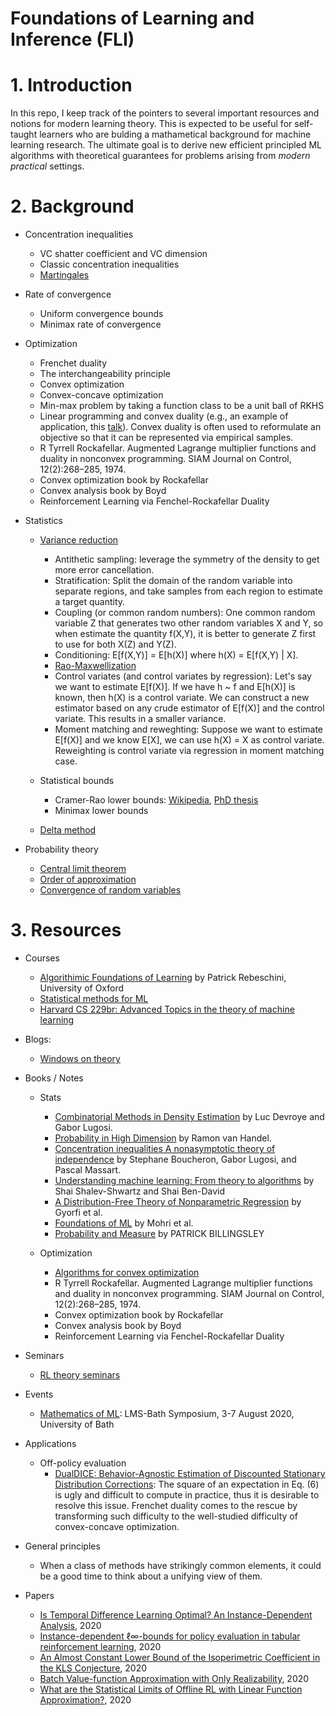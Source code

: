 # Foundations of Learning and Inference (FLI)

# 1. Introduction  
In this repo, I keep track of the pointers to several important resources and notions for modern learning theory. This is expected to be useful for self-taught learners who are bulding a mathametical background for machine learning research. The ultimate goal is to derive new efficient principled ML algorithms with theoretical guarantees for problems arising from *modern* *practical* settings. 

# 2. Background  

* Concentration inequalities   
  * VC shatter coefficient and VC dimension  
  * Classic concentration inequalities 
  * [Martingales](http://www.math.ucsd.edu/~fan/wp/concen.pdf)


* Rate of convergence   
  * Uniform convergence bounds  
  * Minimax rate of convergence 
  
* Optimization   
   * Frenchet duality
   * The interchangeability principle 
   * Convex optimization  
   * Convex-concave optimization  
   * Min-max problem by taking a function class to be a unit ball of RKHS 
   * Linear programming and convex duality  (e.g., an example of application, this [talk](http://cs.bme.hu/~gergo/files/NPB20_s.pdf)). Convex duality is often used to reformulate an objective so that it can be represented via empirical samples. 
   * R Tyrrell Rockafellar. Augmented Lagrange multiplier functions and duality in nonconvex programming. SIAM Journal on Control, 12(2):268–285, 1974.
   * Convex optimization book by Rockafellar
   * Convex analysis book by Boyd 
   * Reinforcement Learning via Fenchel-Rockafellar Duality

* Statistics   
  * [Variance reduction](http://statweb.stanford.edu/~owen/mc/)  
    * Antithetic sampling: leverage the symmetry of the density to get more error cancellation.  
    * Stratification: Split the domain of the random variable into separate regions, and take samples from each region to estimate a target quantity.  
    * Coupling (or common random numbers): One common random variable Z that generates two other random variables X and Y, so when estimate the quantity f(X,Y), it is better to generate Z first to use for both X(Z) and Y(Z).   
    * Conditioning: E[f(X,Y)] = E[h(X)] where h(X) = E[f(X,Y) | X]. 
    * [Rao-Maxwellization](https://en.wikipedia.org/wiki/Rao%E2%80%93Blackwell_theorem)  
    * Control variates (and control variates by regression): Let's say we want to estimate E[f(X)]. If we have h ~ f and E[h(X)] is known, then h(X) is a control variate. We can construct a new estimator based on any crude estimator of E[f(X)] and the control variate. This results in a smaller variance.  
    * Moment matching and reweghting: Suppose we want to estimate E[f(X)] and we know E[X], we can use h(X) = X as control variate.  Reweighting is control variate via regression in moment matching case. 

  * Statistical bounds  
    * Cramer-Rao lower bounds: [Wikipedia](https://en.wikipedia.org/wiki/Cram%C3%A9r%E2%80%93Rao_bound), [PhD thesis](https://drum.lib.umd.edu/bitstream/handle/1903/10290/Moore_umd_0117E_11120.pdf?sequence=1&isAllowed=y)
    * Minimax lower bounds 
  * [Delta method](https://en.wikipedia.org/wiki/Delta_method)

* Probability theory  
  * [Central limit theorem](https://en.wikipedia.org/wiki/Central_limit_theorem)  
  * [Order of approximation](https://en.wikipedia.org/wiki/Big_O_in_probability_notation)  
  * [Convergence of random variables](https://en.wikipedia.org/wiki/Convergence_of_random_variables)  

# 3. Resources 
* Courses  
  * [Algorithimic Foundations of Learning](http://www.stats.ox.ac.uk/~rebeschi/teaching/AFoL/19/index.html) by Patrick Rebeschini, University of Oxford   
  * [Statistical methods for ML](http://www.stat.cmu.edu/~larry/=sml/)
  * [Harvard CS 229br: Advanced Topics in the theory of machine learning](https://boazbk.github.io/mltheoryseminar/cs229br.html#plan)

* Blogs: 
  * [Windows on theory](https://windowsontheory.org/2021/04/01/robustness-in-train-and-test-time/) 

* Books / Notes
  * Stats 
    * [Combinatorial Methods in Density Estimation](https://link.springer.com/book/10.1007/978-1-4613-0125-7) by Luc Devroye and Gabor Lugosi.   
    * [Probability in High Dimension](https://web.math.princeton.edu/~rvan/APC550.pdf) by Ramon van Handel.
    * [Concentration inequalities A nonasymptotic theory of independence](https://www.oxfordscholarship.com/view/10.1093/acprof:oso/9780199535255.001.0001/acprof-9780199535255) by Stephane Boucheron, Gabor Lugosi, and Pascal Massart. 
    * [Understanding machine learning: From theory to algorithms](https://www.cs.huji.ac.il/~shais/UnderstandingMachineLearning/understanding-machine-learning-theory-algorithms.pdf) by Shai Shalev-Shwartz and Shai Ben-David   
    * [A Distribution-Free Theory of Nonparametric Regression](http://www-leland.stanford.edu/class/ee378a/books/book1.pdf) by Gyorfi et al.  
    * [Foundations of ML](https://pdfs.semanticscholar.org/e923/9469aba4bccf3e36d1c27894721e8dbefc44.pdf) by Mohri et al. 
    * [Probability and Measure](https://www.colorado.edu/amath/sites/default/files/attached-files/billingsley.pdf) by PATRICK BILLINGSLEY

  * Optimization  
    * [Algorithms for convex optimization](https://convex-optimization.github.io/ACO-v1.pdf)   
    * R Tyrrell Rockafellar. Augmented Lagrange multiplier functions and duality in nonconvex programming. SIAM Journal on Control, 12(2):268–285, 1974.
    * Convex optimization book by Rockafellar
    * Convex analysis book by Boyd 
    * Reinforcement Learning via Fenchel-Rockafellar Duality

* Seminars  
  * [RL theory seminars](https://sites.google.com/view/rltheoryseminars/home)  

* Events 
  * [Mathematics of ML](https://mathml2020.github.io/): LMS-Bath Symposium, 3-7 August 2020, University of Bath 

* Applications 
  * Off-policy evaluation   
    * [DualDICE: Behavior-Agnostic Estimation of Discounted Stationary Distribution Corrections](https://arxiv.org/abs/1906.04733): The square of an expectation in Eq. (6) is ugly and difficult to compute in practice, thus it is desirable to resolve this issue. Frenchet duality comes to the rescue by transforming such difficulty to the well-studied difficulty of convex-concave optimization. 

* General principles  
  * When a class of methods have strikingly common elements, it could be a good time to think about a unifying view of them. 
  
  
* Papers
  * [Is Temporal Difference Learning Optimal? An Instance-Dependent Analysis](https://arxiv.org/abs/2003.07337), 2020 
  * [Instance-dependent ℓ∞-bounds for policy evaluation in tabular reinforcement learning](https://arxiv.org/abs/1909.08749), 2020 
  * [An Almost Constant Lower Bound of the Isoperimetric Coefficient in the KLS Conjecture](https://arxiv.org/pdf/2011.13661.pdf), 2020
  * [Batch Value-function Approximation with Only Realizability](https://arxiv.org/abs/2008.04990), 2020   
  * [What are the Statistical Limits of Offline RL with Linear Function Approximation?](https://arxiv.org/pdf/2010.11895.pdf), 2020
